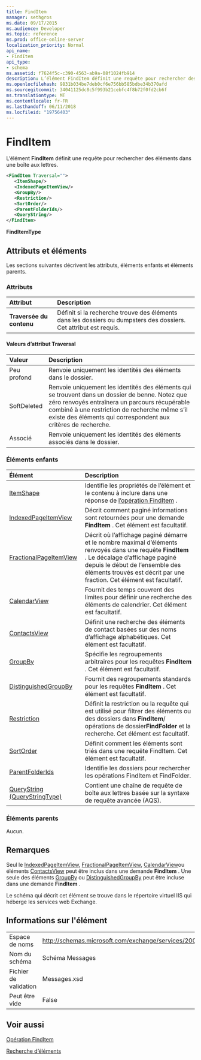 ```yaml
---
title: FindItem
manager: sethgros
ms.date: 09/17/2015
ms.audience: Developer
ms.topic: reference
ms.prod: office-online-server
localization_priority: Normal
api_name:
- FindItem
api_type:
- schema
ms.assetid: f7624f5c-c390-4563-ab9a-08f1024fb914
description: L’élément FindItem définit une requête pour rechercher des éléments dans une boîte aux lettres.
ms.openlocfilehash: 9831b034be7deb0cf6e756bb585bdbe34b370afd
ms.sourcegitcommit: 34041125dc8c5f993b21cebfc4f8b72f0fd2cb6f
ms.translationtype: MT
ms.contentlocale: fr-FR
ms.lasthandoff: 06/11/2018
ms.locfileid: "19756403"
---
```

# <a name="finditem"></a>FindItem

L’élément **FindItem** définit une requête pour rechercher des éléments dans une boîte aux lettres. 
  
```xml
<FindItem Traversal="">
   <ItemShape/>
   <IndexedPageItemView/>
   <GroupBy/>
   <Restriction/>
   <SortOrder/>
   <ParentFolderIds/>
   <QueryString/>
</FindItem>
```

 **FindItemType**
## <a name="attributes-and-elements"></a>Attributs et éléments

Les sections suivantes décrivent les attributs, éléments enfants et éléments parents.
  
### <a name="attributes"></a>Attributs

|**Attribut**|**Description**|
|:-----|:-----|
|**Traversée du contenu** <br/> |Définit si la recherche trouve des éléments dans les dossiers ou dumpsters des dossiers. Cet attribut est requis.  <br/> |
   
#### <a name="traversal-attribute-values"></a>Valeurs d’attribut Traversal

|**Valeur**|**Description**|
|:-----|:-----|
|Peu profond  <br/> |Renvoie uniquement les identités des éléments dans le dossier.  <br/> |
|SoftDeleted  <br/> |Renvoie uniquement les identités des éléments qui se trouvent dans un dossier de benne. Notez que zéro renvoyés entraînera un parcours récupérable combiné à une restriction de recherche même s’il existe des éléments qui correspondent aux critères de recherche.  <br/> |
|Associé  <br/> |Renvoie uniquement les identités des éléments associés dans le dossier.  <br/> |
   
### <a name="child-elements"></a>Éléments enfants

|**Élément**|**Description**|
|:-----|:-----|
|[ItemShape](itemshape.md) <br/> |Identifie les propriétés de l’élément et le contenu à inclure dans une réponse de [l’opération FindItem](finditem-operation.md) .  <br/> |
|[IndexedPageItemView](indexedpageitemview.md) <br/> |Décrit comment paginé informations sont retournées pour une demande **FindItem** . Cet élément est facultatif.  <br/> |
|[FractionalPageItemView](fractionalpageitemview.md) <br/> |Décrit où l’affichage paginé démarre et le nombre maximal d’éléments renvoyés dans une requête **FindItem** . Le décalage d’affichage paginé depuis le début de l’ensemble des éléments trouvés est décrit par une fraction. Cet élément est facultatif.  <br/> |
|[CalendarView](calendarview.md) <br/> |Fournit des temps couvrent des limites pour définir une recherche des éléments de calendrier. Cet élément est facultatif.  <br/> |
|[ContactsView](contactsview.md) <br/> |Définit une recherche des éléments de contact basées sur des noms d’affichage alphabétiques. Cet élément est facultatif.  <br/> |
|[GroupBy](groupby.md) <br/> |Spécifie les regroupements arbitraires pour les requêtes **FindItem** . Cet élément est facultatif.  <br/> |
|[DistinguishedGroupBy](distinguishedgroupby.md) <br/> |Fournit des regroupements standards pour les requêtes **FindItem** . Cet élément est facultatif.  <br/> |
|[Restriction](restriction.md) <br/> |Définit la restriction ou la requête qui est utilisé pour filtrer des éléments ou des dossiers dans **FindItem**/ opérations de dossier**FindFolder** et la recherche. Cet élément est facultatif.  <br/> |
|[SortOrder](sortorder.md) <br/> |Définit comment les éléments sont triés dans une requête FindItem. Cet élément est facultatif.  <br/> |
|[ParentFolderIds](parentfolderids.md) <br/> |Identifie les dossiers pour rechercher les opérations FindItem et FindFolder.  <br/> |
|[QueryString (QueryStringType)](querystring-querystringtype.md) <br/> |Contient une chaîne de requête de boîte aux lettres basée sur la syntaxe de requête avancée (AQS).  <br/> |
   
### <a name="parent-elements"></a>Éléments parents

Aucun.
  
## <a name="remarks"></a>Remarques

Seul le [IndexedPageItemView](indexedpageitemview.md), [FractionalPageItemView](fractionalpageitemview.md), [CalendarView](calendarview.md)ou éléments [ContactsView](contactsview.md) peut être inclus dans une demande **FindItem** . Une seule des éléments [GroupBy](groupby.md) ou [DistinguishedGroupBy](distinguishedgroupby.md) peut être incluse dans une demande **FindItem** . 
  
Le schéma qui décrit cet élément se trouve dans le répertoire virtuel IIS qui héberge les services web Exchange.
  
## <a name="element-information"></a>Informations sur l'élément

|||
|:-----|:-----|
|Espace de noms  <br/> |http://schemas.microsoft.com/exchange/services/2006/messages  <br/> |
|Nom du schéma  <br/> |Schéma Messages  <br/> |
|Fichier de validation  <br/> |Messages.xsd  <br/> |
|Peut être vide  <br/> |False  <br/> |
   
## <a name="see-also"></a>Voir aussi



[Opération FindItem](finditem-operation.md)


[Recherche d’éléments](http://msdn.microsoft.com/library/63af1f9c-464b-4fca-9ae3-3d60f24ca93c%28Office.15%29.aspx)


